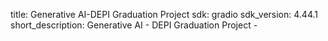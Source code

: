 title: Generative AI-DEPI Graduation Project
sdk: gradio
sdk_version: 4.44.1
short_description: Generative AI - DEPI Graduation Project -
